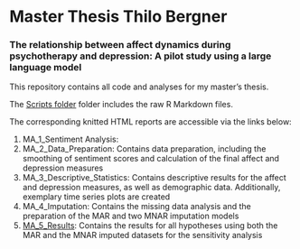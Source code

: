 # Master Thesis Thilo Bergner
### The relationship between affect dynamics during psychotherapy and depression: A pilot study using a large language model

This repository contains all code and analyses for my master’s thesis.

The [Scripts folder](Scripts/) folder includes the raw R Markdown files.

The corresponding knitted HTML reports are accessible via the links below:
1) MA_1_Sentiment Analysis:
2) MA_2_Data_Preparation: Contains data preparation, including the smoothing of sentiment scores and calculation of the final affect and depression measures
3) MA_3_Descriptive_Statistics: Contains descriptive results for the affect and depression measures, as well as demographic data. Additionally, exemplary time series plots are created
4) MA_4_Imputation: Contains the missing data analysis and the preparation of the MAR and two MNAR imputation models
5) [MA_5_Results](https://thilobergner.github.io/master-thesis/MA_4_results.html): Contains the results for all hypotheses using both the MAR and the MNAR imputed datasets for the sensitivity analysis

